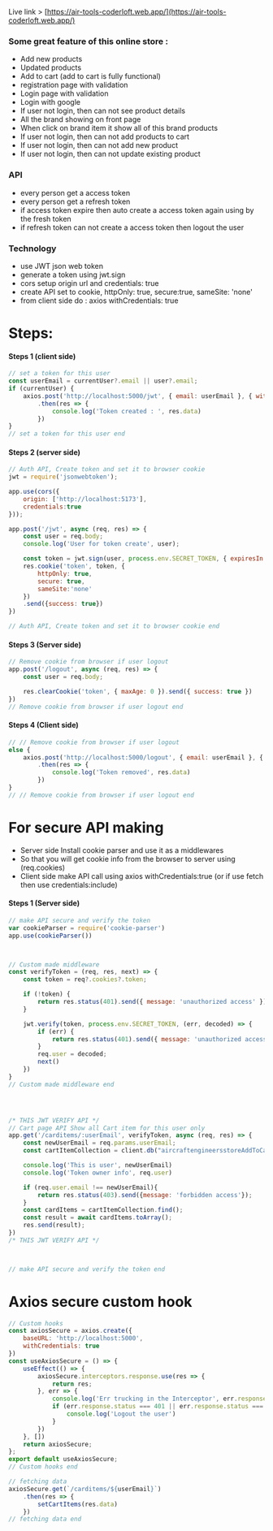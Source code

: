 
Live link > [https://air-tools-coderloft.web.app/](https://air-tools-coderloft.web.app/)

### Some great feature of this online store : 

- Add new products
- Updated products 
- Add to cart (add to cart is fully functional)
- registration page with validation 
- Login page with validation 
- Login with google 
- If user not login, then can not see product details
- All the brand showing on front page
- When click on brand item it show all of this brand products
- If user not login, then can not add products to cart
- If user not login, then can not add new product
- If user not login, then can not update existing product


### API 

- every person get a access token 
- every person get a refresh token 
- if access token expire then auto create a access token again using by the fresh token
- if refresh token can not create a access token then logout the user



### Technology 

- use JWT json web token
- generate a token using jwt.sign
- cors setup origin url and credentials: true
- create API set to cookie, httpOnly: true, secure:true, sameSite: 'none'
- from client side do : axios withCredentials: true




# Steps:

#### Steps 1 (client side)
```JavaScript
// set a token for this user 
const userEmail = currentUser?.email || user?.email;
if (currentUser) {
    axios.post('http://localhost:5000/jwt', { email: userEmail }, { withCredentials: true })
        .then(res => {
            console.log('Token created : ', res.data)
        })
}
// set a token for this user end
```



#### Steps 2 (server side)
```JavaScript
// Auth API, Create token and set it to browser cookie
jwt = require('jsonwebtoken');

app.use(cors({
    origin: ['http://localhost:5173'],
    credentials:true
}));

app.post('/jwt', async (req, res) => {
    const user = req.body;
    console.log('User for token create', user);

    const token = jwt.sign(user, process.env.SECRET_TOKEN, { expiresIn: '1h' })
    res.cookie('token', token, {
        httpOnly: true,
        secure: true,
        sameSite:'none'
    })
    .send({success: true})
})

// Auth API, Create token and set it to browser cookie end
```



#### Steps 3 (Server side)
```JavaScript
// Remove cookie from browser if user logout
app.post('/logout', async (req, res) => {
    const user = req.body;

    res.clearCookie('token', { maxAge: 0 }).send({ success: true })
})
// Remove cookie from browser if user logout end
```



#### Steps 4 (Client side)
```JavaScript
// // Remove cookie from browser if user logout
else {
    axios.post('http://localhost:5000/logout', { email: userEmail }, { withCredentials: true })
        .then(res => {
            console.log('Token removed', res.data)
        })
}
// // Remove cookie from browser if user logout end
```


# For secure API making

- Server side Install cookie parser and use it as a middlewares
- So that you will get cookie info from the browser to server using (req.cookies)
- Client side make API call using axios withCredentials:true (or if use fetch then use credentials:include)


#### Steps 1 (Server side)
```JavaScript
// make API secure and verify the token
var cookieParser = require('cookie-parser')
app.use(cookieParser())



// Custom made middleware
const verifyToken = (req, res, next) => {
    const token = req?.cookies?.token;

    if (!token) {
        return res.status(401).send({ message: 'unauthorized access' });
    }

    jwt.verify(token, process.env.SECRET_TOKEN, (err, decoded) => {
        if (err) {
            return res.status(401).send({ message: 'unauthorized access' });
        }
        req.user = decoded;
        next()
    })
}
// Custom made middleware end




/* THIS JWT VERIFY API */
// Cart page API Show all Cart item for this user only
app.get('/carditems/:userEmail', verifyToken, async (req, res) => {
    const newUserEmail = req.params.userEmail;
    const cartItemCollection = client.db("aircraftengineersstoreAddToCartDB").collection(`${newUserEmail}`);

    console.log('This is user', newUserEmail)
    console.log('Token owner info', req.user)

    if (req.user.email !== newUserEmail){
        return res.status(403).send({message: 'forbidden access'});
    }
    const cardItems = cartItemCollection.find();
    const result = await cardItems.toArray();
    res.send(result);
})
/* THIS JWT VERIFY API */



// make API secure and verify the token end
```






# Axios secure custom hook
```JavaScript
// Custom hooks
const axiosSecure = axios.create({
    baseURL: 'http://localhost:5000',
    withCredentials: true
})
const useAxiosSecure = () => {
    useEffect(() => {
        axiosSecure.interceptors.response.use(res => {
            return res;
        }, err => {
            console.log('Err trucking in the Interceptor', err.response);
            if (err.response.status === 401 || err.response.status === 403) {
                console.log('Logout the user')
            }
        })
    }, [])
    return axiosSecure;
};
export default useAxiosSecure;
// Custom hooks end

// fetching data 
axiosSecure.get(`/carditems/${userEmail}`)
    .then(res => {
        setCartItems(res.data)
    })
// fetching data end

```
